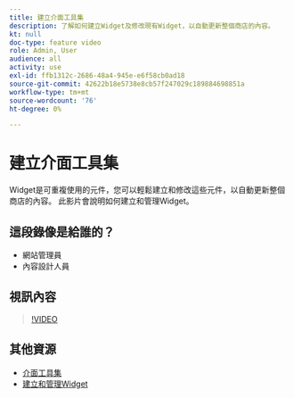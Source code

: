 ```yaml
---
title: 建立介面工具集
description: 了解如何建立Widget及修改現有Widget，以自動更新整個商店的內容。
kt: null
doc-type: feature video
role: Admin, User
audience: all
activity: use
exl-id: ffb1312c-2686-48a4-945e-e6f58cb0ad18
source-git-commit: 42622b18e5738e8cb57f247029c189884698851a
workflow-type: tm+mt
source-wordcount: '76'
ht-degree: 0%

---
```


# 建立介面工具集

Widget是可重複使用的元件，您可以輕鬆建立和修改這些元件，以自動更新整個商店的內容。 此影片會說明如何建立和管理Widget。

## 這段錄像是給誰的？

- 網站管理員
- 內容設計人員

## 視訊內容

>[!VIDEO](https://video.tv.adobe.com/v/343786?quality=12&learn=on)

## 其他資源

- [介面工具集](https://docs.magento.com/user-guide/cms/widgets.html)
- [建立和管理Widget](https://docs.magento.com/user-guide/cms/widget-create.html)
